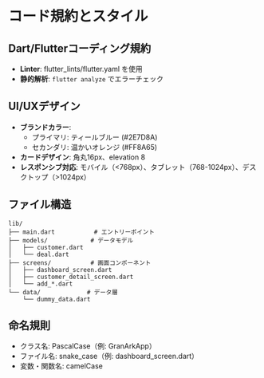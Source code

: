 # コード規約とスタイル

## Dart/Flutterコーディング規約
- **Linter**: flutter_lints/flutter.yaml を使用
- **静的解析**: `flutter analyze` でエラーチェック

## UI/UXデザイン
- **ブランドカラー**: 
  - プライマリ: ティールブルー (#2E7D8A)
  - セカンダリ: 温かいオレンジ (#FF8A65)
- **カードデザイン**: 角丸16px、elevation 8
- **レスポンシブ対応**: モバイル（<768px）、タブレット（768-1024px）、デスクトップ（>1024px）

## ファイル構造
```
lib/
├── main.dart           # エントリーポイント
├── models/            # データモデル
│   ├── customer.dart
│   └── deal.dart
├── screens/           # 画面コンポーネント
│   ├── dashboard_screen.dart
│   ├── customer_detail_screen.dart
│   └── add_*.dart
└── data/             # データ層
    └── dummy_data.dart
```

## 命名規則
- クラス名: PascalCase（例: GranArkApp）
- ファイル名: snake_case（例: dashboard_screen.dart）
- 変数・関数名: camelCase
